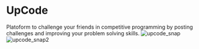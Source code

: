 # UpCode
Platoform to challenge your friends in competitive programming by posting challenges and improving your problem solving skills.
![upcode_snap](https://user-images.githubusercontent.com/52516535/161815412-2df40fa7-44b2-4304-9315-c0fb635e19fe.png)
![upcode_snap2](https://user-images.githubusercontent.com/52516535/161815417-b6b17cde-9e26-4a55-831b-cc1ce98b6693.png)
